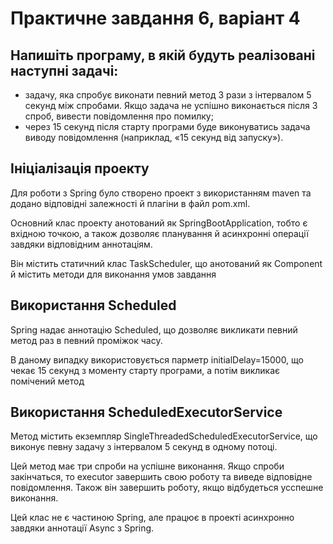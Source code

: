 # Практичне завдання 6, варіант 4

## Напишіть програму, в якій будуть реалізовані наступні задачі:
- задачу, яка спробує виконати певний метод 3 рази з інтервалом 5 секунд між спробами. Якщо задача не успішно виконається після 3 спроб, вивести повідомлення про помилку;
- через 15 секунд після старту програми буде виконуватись задача виводу повідомлення (наприклад, «15 секунд від запуску»).

## Ініціалізація проекту
Для роботи з Spring було створено проект з використанням maven та додано відповідні залежності й плагіни в файл pom.xml.

Основний клас проекту анотований як SpringBootApplication, тобто є вхідною точкою, а також дозволяє планування й асинхронні операції завдяки відповідним аннотаціям.

Він містить статичний клас TaskScheduler, що анотований як Component й містить методи для виконання умов завдання

## Використання Scheduled
Spring надає аннотацію Scheduled, що дозволяє викликати певний метод раз в певний проміжок часу.

В даному випадку використовується парметр initialDelay=15000, що чекає 15 секунд з моменту старту програми, а потім викликає помічений метод

## Використання ScheduledExecutorService
Метод містить екземпляр SingleThreadedScheduledExecutorService, що виконує певну задачу з інтервалом 5 секунд в одному потоці.

Цей метод має три спроби на успішне виконання. Якщо спроби закінчаться, то executor завершить свою роботу та виведе відповідне повідомлення.
Також він завершить роботу, якщо відбудеться усспешне виконання. 

Цей клас не є частиною Spring, але працює в проекті асинхронно завдяки аннотації Async з Spring.
